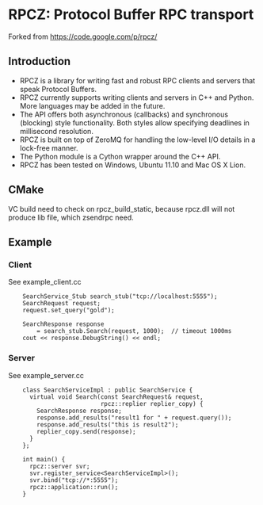 RPCZ: Protocol Buffer RPC transport
===================================

Forked from https://code.google.com/p/rpcz/

Introduction
------------

* RPCZ is a library for writing fast and robust RPC clients and servers that speak Protocol Buffers. 
* RPCZ currently supports writing clients and servers in C++ and Python. More languages may be added in the future. 
* The API offers both asynchronous (callbacks) and synchronous (blocking) style functionality. Both styles allow specifying deadlines in millisecond resolution. 
* RPCZ is built on top of ZeroMQ for handling the low-level I/O details in a lock-free manner. 
* The Python module is a Cython wrapper around the C++ API. 
* RPCZ has been tested on Windows, Ubuntu 11.10 and Mac OS X Lion.
    
CMake
-----

VC build need to check on rpcz_build_static, 
because rpcz.dll will not produce lib file,
which zsendrpc need.

Example
--------
### Client
See example_client.cc

		SearchService_Stub search_stub("tcp://localhost:5555");
		SearchRequest request;
		request.set_query("gold");
		
		SearchResponse response
			= search_stub.Search(request, 1000);  // timeout 1000ms
		cout << response.DebugString() << endl;

### Server
See example_server.cc

        class SearchServiceImpl : public SearchService {
          virtual void Search(const SearchRequest& request,
                              rpcz::replier replier_copy) {
            SearchResponse response;
            response.add_results("result1 for " + request.query());
            response.add_results("this is result2");
            replier_copy.send(response);
          }
        };
        
        int main() {
          rpcz::server svr;
          svr.register_service<SearchServiceImpl>();
          svr.bind("tcp://*:5555");
          rpcz::application::run();
        }
        